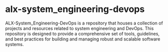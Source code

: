 # alx-system_engineering-devops

ALX-System_Engineering-DevOps is a repository that houses a collection of projects and resources related to system engineering and DevOps. This repository is designed to provide a comprehensive set of tools, guidelines, and best practices for building and managing robust and scalable software systems.
